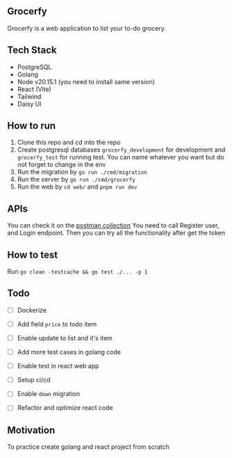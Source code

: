 ## Grocerfy

Grocerfy is a web application to list your to-do grocery.


## Tech Stack
- PostgreSQL
- Golang
- Node v20.15.1 (you need to install same version)
- React (Vite)
- Tailwind
- Daisy UI


## How to run
1. Clone this repo and cd into the repo
2. Create postgresql databases `grocerfy_development` for development and `grocerfy_test` for running test. You can name whatever you want but do not forget to change in the env
3. Run the migration by `go run ./cmd/migration`
4. Run the server by `go run ./cmd/grocerfy`
5. Run the web by `cd web/` and `pnpm run dev`


## APIs
You can check it on the [postman collection](Grocerfy.postman_collection.json)
You need to call Register user, and Login endpoint. Then you can try all the functionality after get the token


## How to test
Run `go clean -testcache && go test ./... -p 1`


## Todo
- [ ] Dockerize
- [ ] Add field `price` to todo item
- [ ] Enable update to list and it's item
- [ ] Add more test cases in golang code
- [ ] Enable test in react web app
- [ ] Setup ci/cd
- [ ] Enable `down` migration
- [ ] Refactor and optimize react code


## Motivation
To practice create golang and react project from scratch
